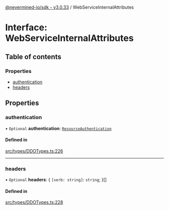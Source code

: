 [@nevermined-io/sdk - v3.0.33](../code-reference.md) / WebServiceInternalAttributes

# Interface: WebServiceInternalAttributes

## Table of contents

### Properties

- [authentication](WebServiceInternalAttributes.md#authentication)
- [headers](WebServiceInternalAttributes.md#headers)

## Properties

### authentication

• `Optional` **authentication**: [`ResourceAuthentication`](ResourceAuthentication.md)

#### Defined in

[src/types/DDOTypes.ts:226](https://github.com/nevermined-io/sdk-js/blob/52fd1167668ed7223a94e3de0b05f43aa729e3f8/src/types/DDOTypes.ts#L226)

---

### headers

• `Optional` **headers**: \{ `[verb: string]`: `string`; }[]

#### Defined in

[src/types/DDOTypes.ts:228](https://github.com/nevermined-io/sdk-js/blob/52fd1167668ed7223a94e3de0b05f43aa729e3f8/src/types/DDOTypes.ts#L228)
